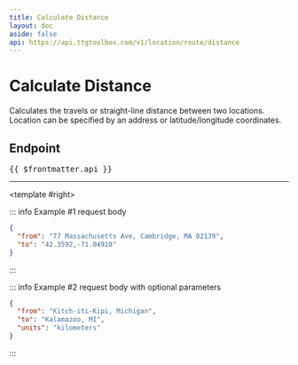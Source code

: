 ```yaml
---
title: Calculate Distance
layout: doc
aside: false
api: https://api.ttgtoolbox.com/v1/location/route/distance
---
```


<script setup>
import DividePage from '../../../components/DividerPage.vue'   
</script>

# Calculate Distance

Calculates the travels or straight-line distance between two locations. Location can be specified by an address or latitude/longitude coordinates.

## Endpoint <Badge type="tip" text="POST" />

<pre>{{ $frontmatter.api }}</pre>

---

<DividePage :top="63">
<template #left>

### Request body

This endpoint uses the `POST` method and requires a JSON object as the request body.

#### Required parameters

The request body requires the following parameters.

<span style="font-family:courier; font-weight:bold">from</span><Badge type="info" text="string" /><Badge type="danger" text="required" /><br/>

The starting address or coordinates.

<span style="font-family:courier; font-weight:bold">to</span><Badge type="info" text="string" /><Badge type="danger" text="required" /><br/>

The ending address or coordinates.

#### Optional parameters

<span style="font-family:courier; font-weight:bold">method</span>

The `method` parameters allows you to specify the method for the distance calculation.

| <span style="font-family:courier; font-weight:bold">method</span> value | Examples                          |
| ----------------------------------------------------------------------- | --------------------------------- |
| route <Badge type="tip" text="default" />                               | driving distance                  |
| map                                                                     | straight-line "as the crow flies" |

<span style="font-family:courier; font-weight:bold">units</span>

Use the `units` parameter to specify the units for all fields with standard units, e.g., miles or kilometers.

| <span style="font-family:courier; font-weight:bold">units</span> value |
| ---------------------------------------------------------------------- |
| miles <Badge type="tip" text="default" />                              |
| kilometers                                                             |

---

</template>

<template #right>

::: info Example #1 request body

```json
{
  "from": "77 Massachusetts Ave, Cambridge, MA 02139",
  "to": "42.3592,-71.04928"
}
```

:::

::: info Example #2 request body with optional parameters

```json
{
  "from": "Kitch-iti-Kipi, Michigan",
  "to": "Kalamazoo, MI",
  "units": "kilometers"
}
```

:::

</template>
</DividePage>

<DividePage :top="63">
<template #left>

### Returns

A JSON object containing the distance between the locations.

---

</template>
<template #right>

::: info Example #1 Response

```json
{
  "distance": 3.13
}
```

:::

</template>
</DividePage>
